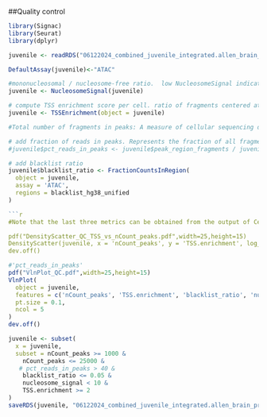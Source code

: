 ##Quality control
```r
library(Signac)
library(Seurat)
library(dplyr)

juvenile <- readRDS("06122024_combined_juvenile_integrated.allen_brain_projection.rds")
```

```r
DefaultAssay(juvenile)<-"ATAC"

#mononucleosomal / nucleosome-free ratio.  low NucleosomeSignal indicates a higher proportion of fragments in nucleosome-free regions (open chromatin, typically active regulatory regions).
juvenile <- NucleosomeSignal(juvenile)

# compute TSS enrichment score per cell. ratio of fragments centered at the TSS to fragments in TSS-flanking regions. Higher the better. 
juvenile <- TSSEnrichment(object = juvenile)

#Total number of fragments in peaks: A measure of cellular sequencing depth / complexity. Cells with very few reads may need to be excluded due to low sequencing depth. Cells with extremely high levels may represent doublets, nuclei clumps, or other artefacts.

# add fraction of reads in peaks. Represents the fraction of all fragments that fall within ATAC-seq peaks. Cells with low values (i.e. <15-20%) often represent low-quality cells or technical artifacts that should be removed. Note that this value can be sensitive to the set of peaks used.
#juvenile$pct_reads_in_peaks <- juvenile$peak_region_fragments / juvenile$passed_filters * 100

# add blacklist ratio
juvenile$blacklist_ratio <- FractionCountsInRegion(
  object = juvenile, 
  assay = 'ATAC',
  regions = blacklist_hg38_unified
)

```r
#Note that the last three metrics can be obtained from the output of CellRanger

pdf("DensityScatter_QC_TSS_vs_nCount_peaks.pdf",width=25,height=15)
DensityScatter(juvenile, x = 'nCount_peaks', y = 'TSS.enrichment', log_x = TRUE, quantiles = TRUE)
dev.off()
```

```r
#'pct_reads_in_peaks'
pdf("VlnPlot_QC.pdf",width=25,height=15)
VlnPlot(
  object = juvenile,
  features = c('nCount_peaks', 'TSS.enrichment', 'blacklist_ratio', 'nucleosome_signal'),
  pt.size = 0.1,
  ncol = 5
)
dev.off()
```

```r
juvenile <- subset(
  x = juvenile,
  subset = nCount_peaks >= 1000 &
    nCount_peaks <= 25000 &
   # pct_reads_in_peaks > 40 &
    blacklist_ratio <= 0.05 &
    nucleosome_signal < 10 &
    TSS.enrichment >= 2
)
saveRDS(juvenile, "06122024_combined_juvenile_integrated.allen_brain_projection.filtered.rds")
```
